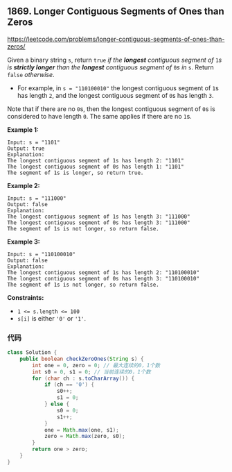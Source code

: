 ## 1869. Longer Contiguous Segments of Ones than Zeros

https://leetcode.com/problems/longer-contiguous-segments-of-ones-than-zeros/

Given a binary string `s`, return `true` *if the **longest** contiguous segment of* `1`*s is **strictly longer** than the **longest** contiguous segment of* `0`*s in* `s`. Return `false` *otherwise*.

- For example, in `s = "110100010"` the longest contiguous segment of `1`s has length `2`, and the longest contiguous segment of `0`s has length `3`.

Note that if there are no `0`s, then the longest contiguous segment of `0`s is considered to have length `0`. The same applies if there are no `1`s.

 

**Example 1:**

```
Input: s = "1101"
Output: true
Explanation:
The longest contiguous segment of 1s has length 2: "1101"
The longest contiguous segment of 0s has length 1: "1101"
The segment of 1s is longer, so return true.
```

**Example 2:**

```
Input: s = "111000"
Output: false
Explanation:
The longest contiguous segment of 1s has length 3: "111000"
The longest contiguous segment of 0s has length 3: "111000"
The segment of 1s is not longer, so return false.
```

**Example 3:**

```
Input: s = "110100010"
Output: false
Explanation:
The longest contiguous segment of 1s has length 2: "110100010"
The longest contiguous segment of 0s has length 3: "110100010"
The segment of 1s is not longer, so return false.
```

 

**Constraints:**

- `1 <= s.length <= 100`
- `s[i]` is either `'0'` or `'1'`.



### 代码

```java
class Solution {
    public boolean checkZeroOnes(String s) {
        int one = 0, zero = 0; // 最大连续的0，1个数
        int s0 = 0, s1 = 0;	// 当前连续的0，1个数
        for (char ch : s.toCharArray()) {
            if (ch == '0') {
                s0++;
                s1 = 0;
            } else {
                s0 = 0;
                s1++;
            }
            one = Math.max(one, s1);
            zero = Math.max(zero, s0);
        }
        return one > zero;
    }
}
```


